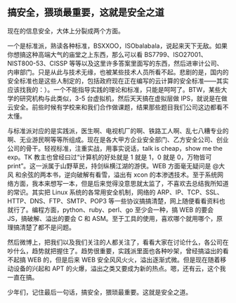 ## 搞安全，猥琐最重要，这就是安全之道
现在的信息安全，大体上分裂成两个方面。

一个是标准派，熟读各种标准，BSXXOO，ISObalabala，说起来天下无敌。如果你想搞这种高端大气的庙堂之上东西，那么可以看 BS7799、ISO27001、NIST800-53、CISSP 等等以及这里许多答案里面写的东西，然后进审计公司、内审部门。只是从此与技术无缘，也被某些技术人员所看不起。悲剧的是，国内的安全标准也是这些人制定的，包括政府现在正在编写的云计算的安全标准——其实应该找我的：）。一个不能指导实践的理论和标准，只能是呵呵了。BTW，某些大学的研究机构与此类似，3-5 台虚拟机，然后天天搞在虚拟层做 IPS，就说是在做云安全。前些时候有学校来和我们合作做课题，结果那些题目我们公司这边都看不太懂。

与标准派对应的是实践派，医生啊、电视机厂的啊、铁路工人啊、乱七八糟专业的啊、无业游民啊等等所组成。现在是各大甲方企业安全部门、乙方安全公司、创业公司的骨干。轻视标准，注重实战，用事实说话，talk is cheap，show me the exp。TK 教主也曾经曰过“计算机的好处就是 1 就是 1，0 就是 0，万物皆可 print”。这一派属于山野草民，持剑纵横江湖的游侠。WEB 方面毫无疑问是 @大风 和余弦的两本书，逆向破解有看雪，溢出有 xcon 的本渗透技术。至于系统网络方面，我本来想写一本，但是后来觉得没意思就太监了，不喜欢去总结我所知道的常识。其实把 Linux 系统的各常用安全机制，网络的 ARP、IP、TCP、SSL、HTTP、DNS、FTP、SMTP、POP3 等一些协议搞搞清楚，网上随便看看资料也就行了。编程方面，python、ruby、perl、go 至少会一种，搞 WEB 的要会 JS，搞破解、溢出的要会 C 和 ASM。至于工具的使用，喜欢哪个就用哪个，原理搞清楚了都不是问题。

然后微博上，把我们以及我们关注的人都关注了，看看大家在讨论什么，各公司在吵什么，趋势就把握住了。趋势很重要，实践派里面也各种吵架，曾经搞溢出的看不起搞 WEB 的，但是后来 WEB 安全风风火火，溢出逐渐式微。但是现在随着移动设备的兴起和 APT 的火爆，溢出之类又要成为新的热点。嗯，还有云，这个我一直在搞。

少年们，记住最后一句话，搞安全，猥琐最重要。这就是安全之道。